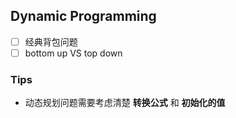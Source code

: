 ## Dynamic Programming

- [ ] 经典背包问题
- [ ] bottom up VS top down

### Tips

- 动态规划问题需要考虑清楚 **转换公式** 和 **初始化的值** 